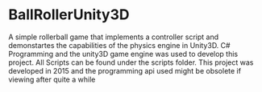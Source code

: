 BallRollerUnity3D
=================
A simple rollerball game that implements a controller script and demonstartes the capabilities of the physics engine in Unity3D.
C# Programming and the unity3D game engine was used to develop this project.
All Scripts can be found under the scripts folder.
This project was developed in 2015 and the programming api used might be obsolete if viewing after quite a while
